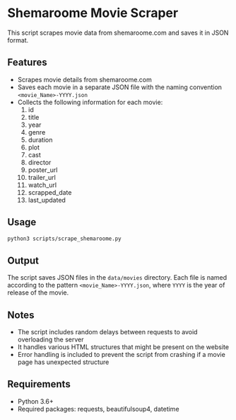 # Shemaroome Movie Scraper

This script scrapes movie data from shemaroome.com and saves it in JSON format.

## Features

- Scrapes movie details from shemaroome.com
- Saves each movie in a separate JSON file with the naming convention `<movie_Name>-YYYY.json`
- Collects the following information for each movie:
  1. id
  2. title
  3. year
  4. genre
  5. duration
  6. plot
  7. cast
  8. director
  9. poster_url
  10. trailer_url
  11. watch_url
  12. scrapped_date
  13. last_updated

## Usage

```bash
python3 scripts/scrape_shemaroome.py
```

## Output

The script saves JSON files in the `data/movies` directory. Each file is named according to the pattern `<movie_Name>-YYYY.json`, where `YYYY` is the year of release of the movie.

## Notes

- The script includes random delays between requests to avoid overloading the server
- It handles various HTML structures that might be present on the website
- Error handling is included to prevent the script from crashing if a movie page has unexpected structure

## Requirements

- Python 3.6+
- Required packages: requests, beautifulsoup4, datetime
